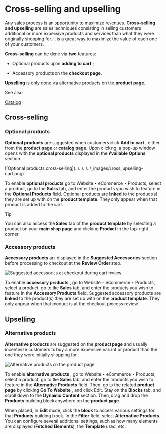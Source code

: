 # Cross-selling and upselling

Any sales process is an opportunity to maximize revenues. **Cross-selling and
upselling** are sales techniques consisting in selling customers additional or
more expensive products and services than what they were originally shopping
for. It is a great way to maximize the value of each one of your customers.

**Cross-selling** can be done via **two** features:

  * Optional products upon **adding to cart** ;

  * Accessory products on the **checkout page**.

**Upselling** is only done via alternative products on the **product page**.

<div class="alert alert-secondary">
<p class="alert-title">
See also</p><p><a href="catalog">Catalog</a></p>
</div>

## Cross-selling

### Optional products

**Optional products** are suggested when customers click **Add to cart** ,
either from the **product page** or **catalog page**. Upon clicking, a pop-up
window opens with the **optional products** displayed in the **Available
Options** section.

![Optional products cross-selling](../../../../_images/cross_upselling-
cart.png)

To enable **optional products** go to Website ‣ eCommerce ‣ Products, select a
product, go to the **Sales** tab, and enter the products you wish to feature
in the **Optional Products** field. Optional products are **linked** to the
product(s) they are set up with on the **product template**. They only appear
when that product is added to the cart.

<div class="alert alert-info">
<p class="alert-title">
Tip</p><p>You can also access the <b>Sales</b> tab of the <b>product template</b> by selecting a product
on your <b>main shop page</b> and clicking <b>Product</b> in the top-right corner.</p>
</div>

### Accessory products

**Accessory products** are displayed in the **Suggested Accessories** section
before processing to checkout at the **Review Order** step.

![Suggested accessories at checkout during cart
review](../../../../_images/cross_upselling-checkout.png)

To enable **accessory products** , go to Website ‣ eCommerce ‣ Products,
select a product, go to the **Sales** tab, and enter the products you wish to
feature in the **Accessory Products** field. Suggested accessory products are
**linked** to the product(s) they are set up with on the **product template**.
They only appear when that product is at the checkout process review.

## Upselling

### Alternative products

**Alternative products** are suggested on the **product page** and usually
incentivize customers to buy a more expensive variant or product than the one
they were initially shopping for.

![Alternative products on the product
page](../../../../_images/cross_upselling-alternative.png)

To enable **alternative products** , go to Website ‣ eCommerce ‣ Products,
select a product, go to the **Sales** tab, and enter the products you wish to
feature in the **Alternative Products** field. Then, go to the related
**product page** by clicking **Go To Website** , and click Edit. Stay on the
**Blocks** tab, and scroll down to the **Dynamic Content** section. Then, drag
and drop the **Products** building block anywhere on the **product page**.

When placed, in **Edit** mode, click the **block** to access various settings
for that **Products** building block. In the **Filter** field, select
**Alternative Products**. You can configure several additional settings, such
as how many elements are displayed (**Fetched Elements**), the **Template**
used, etc.

